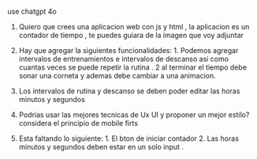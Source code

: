 use chatgpt 4o

1. Quiero que crees una aplicacion web con js y html , la aplicacion es un contador de tiempo , te puedes guiara de la imagen que voy adjuntar

2. Hay que agregar la siguientes funcionalidades:  1. Podemos agregar intervalos de entrenamientos e intervalos de descanso asi como cuantas veces se puede repetir la rutina . 2 al terminar el tiempo debe sonar una corneta y ademas debe cambiar a una animacion.

3. Los intervalos de rutina y descanso se deben poder editar las horas minutos y segundos

4. Podrias usar las mejores tecnicas de Ux UI y proponer un mejor estilo? considera el principio de mobile firts

5. Esta faltando lo siguiente: 1. El bton de iniciar contador 2. Las horas minutos y segundos deben estar en un solo input .